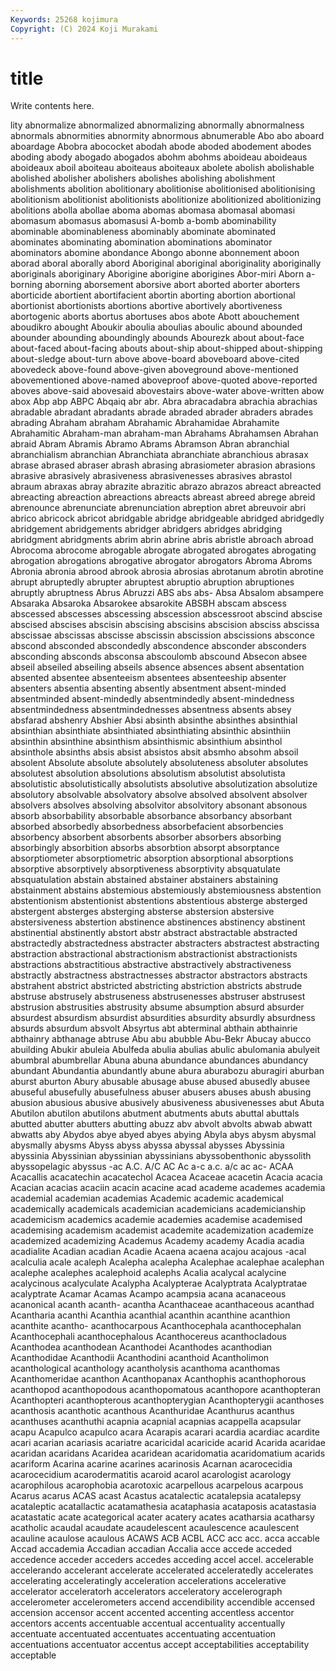 ```yaml
---
Keywords: 25268 kojimura
Copyright: (C) 2024 Koji Murakami
---
```


# title

Write contents here.



lity
abnormalize abnormalized abnormalizing abnormally abnormalness abnormals abnormities abnormity abnormous abnumerable
Abo abo aboard aboardage Abobra abococket abodah abode aboded abodement
abodes aboding abody abogado abogados abohm abohms aboideau aboideaus aboideaux
aboil aboiteau aboiteaus aboiteaux abolete abolish abolishable abolished abolisher abolishers
abolishes abolishing abolishment abolishments abolition abolitionary abolitionise abolitionised abolitionising abolitionism
abolitionist abolitionists abolitionize abolitionized abolitionizing abolitions abolla abollae aboma abomas
abomasa abomasal abomasi abomasum abomasus abomasusi A-bomb a-bomb abominability abominable
abominableness abominably abominate abominated abominates abominating abomination abominations abominator abominators
abomine abondance Abongo abonne abonnement aboon aborad aboral aborally abord
Aboriginal aboriginal aboriginality aboriginally aboriginals aboriginary Aborigine aborigine aborigines Abor-miri
Aborn a-borning aborning aborsement aborsive abort aborted aborter aborters aborticide
abortient abortifacient abortin aborting abortion abortional abortionist abortionists abortions abortive
abortively abortiveness abortogenic aborts abortus abortuses abos abote Abott abouchement
aboudikro abought Aboukir aboulia aboulias aboulic abound abounded abounder abounding
aboundingly abounds Abourezk about about-face about-faced about-facing abouts about-ship about-shipped
about-shipping about-sledge about-turn above above-board aboveboard above-cited abovedeck above-found above-given
aboveground above-mentioned abovementioned above-named aboveproof above-quoted above-reported aboves above-said abovesaid
abovestairs above-water above-written abow abox Abp abp ABPC Abqaiq abr
abr. Abra abracadabra abrachia abrachias abradable abradant abradants abrade abraded
abrader abraders abrades abrading Abraham abraham Abrahamic Abrahamidae Abrahamite Abrahamitic
Abraham-man abraham-man Abrahams Abrahamsen Abrahan abraid Abram Abramis Abramo Abrams
Abramson Abran abranchial abranchialism abranchian Abranchiata abranchiate abranchious abrasax abrase
abrased abraser abrash abrasing abrasiometer abrasion abrasions abrasive abrasively abrasiveness
abrasivenesses abrasives abrastol abraum abraxas abray abrazite abrazitic abrazo abrazos
abreact abreacted abreacting abreaction abreactions abreacts abreast abreed abrege abreid
abrenounce abrenunciate abrenunciation abreption abret abreuvoir abri abrico abricock abricot
abridgable abridge abridgeable abridged abridgedly abridgement abridgements abridger abridgers abridges
abridging abridgment abridgments abrim abrin abrine abris abristle abroach abroad
Abrocoma abrocome abrogable abrogate abrogated abrogates abrogating abrogation abrogations abrogative
abrogator abrogators Abroma Abroms Abronia abronia abrood abrook abrosia abrosias
abrotanum abrotin abrotine abrupt abruptedly abrupter abruptest abruptio abruption abruptiones
abruptly abruptness Abrus Abruzzi ABS abs abs- Absa Absalom absampere
Absaraka Absaroka Absarokee absarokite ABSBH abscam abscess abscessed abscesses abscessing
abscession abscessroot abscind abscise abscised abscises abscisin abscising abscisins abscision
absciss abscissa abscissae abscissas abscisse abscissin abscission abscissions absconce abscond
absconded abscondedly abscondence absconder absconders absconding absconds absconsa abscoulomb abscound
Absecon absee abseil abseiled abseiling abseils absence absences absent absentation
absented absentee absenteeism absentees absenteeship absenter absenters absentia absenting absently
absentment absent-minded absentminded absent-mindedly absentmindedly absent-mindedness absentmindedness absentmindednesses absentness absents
absey absfarad abshenry Abshier Absi absinth absinthe absinthes absinthial absinthian
absinthiate absinthiated absinthiating absinthic absinthiin absinthin absinthine absinthism absinthismic absinthium
absinthol absinthole absinths absis absist absistos absit absmho absohm absoil
absolent Absolute absolute absolutely absoluteness absoluter absolutes absolutest absolution absolutions
absolutism absolutist absolutista absolutistic absolutistically absolutists absolutive absolutization absolutize absolutory
absolvable absolvatory absolve absolved absolvent absolver absolvers absolves absolving absolvitor
absolvitory absonant absonous absorb absorbability absorbable absorbance absorbancy absorbant absorbed
absorbedly absorbedness absorbefacient absorbencies absorbency absorbent absorbents absorber absorbers absorbing
absorbingly absorbition absorbs absorbtion absorpt absorptance absorptiometer absorptiometric absorption absorptional
absorptions absorptive absorptively absorptiveness absorptivity absquatulate absquatulation abstain abstained abstainer
abstainers abstaining abstainment abstains abstemious abstemiously abstemiousness abstention abstentionism abstentionist
abstentions abstentious absterge absterged abstergent absterges absterging absterse abstersion abstersive
abstersiveness abstertion abstinence abstinences abstinency abstinent abstinential abstinently abstort abstr
abstract abstractable abstracted abstractedly abstractedness abstracter abstracters abstractest abstracting abstraction
abstractional abstractionism abstractionist abstractionists abstractions abstractitious abstractive abstractively abstractiveness abstractly
abstractness abstractnesses abstractor abstractors abstracts abstrahent abstrict abstricted abstricting abstriction
abstricts abstrude abstruse abstrusely abstruseness abstrusenesses abstruser abstrusest abstrusion abstrusities
abstrusity absume absumption absurd absurder absurdest absurdism absurdist absurdities absurdity
absurdly absurdness absurds absurdum absvolt Absyrtus abt abterminal abthain abthainrie
abthainry abthanage abtruse Abu abu abubble Abu-Bekr Abucay abucco abuilding
Abukir abuleia Abulfeda abulia abulias abulic abulomania abulyeit abumbral abumbrellar
Abuna abuna abundance abundances abundancy abundant Abundantia abundantly abune abura
aburabozu aburagiri aburban aburst aburton Abury abusable abusage abuse abused
abusedly abusee abuseful abusefully abusefulness abuser abusers abuses abush abusing
abusion abusious abusive abusively abusiveness abusivenesses abut Abuta Abutilon abutilon
abutilons abutment abutments abuts abuttal abuttals abutted abutter abutters abutting
abuzz abv abvolt abvolts abwab abwatt abwatts aby Abydos abye
abyed abyes abying Abyla abys abysm abysmal abysmally abysms Abyss
abyss abyssa abyssal abysses Abyssinia abyssinia Abyssinian abyssinian abyssinians abyssobenthonic
abyssolith abyssopelagic abyssus -ac A.C. A/C AC Ac a-c a.c.
a/c ac ac- ACAA Acacallis acacatechin acacatechol Acacea Acaceae acacetin
Acacia acacia Acacian acacias acaciin acacin acacine acad academe academes
academia academial academian academias Academic academic academical academically academicals academician
academicians academicianship academicism academics academie academies academise academised academising academism
academist academite academization academize academized academizing Academus Academy academy Acadia
acadia acadialite Acadian acadian Acadie Acaena acaena acajou acajous -acal
acalculia acale acaleph Acalepha acalepha Acalephae acalephae acalephan acalephe acalephes
acalephoid acalephs Acalia acalycal acalycine acalycinous acalyculate Acalypha Acalypterae Acalyptrata
Acalyptratae acalyptrate Acamar Acamas Acampo acampsia acana acanaceous acanonical acanth
acanth- acantha Acanthaceae acanthaceous acanthad Acantharia acanthi Acanthia acanthial acanthin
acanthine acanthion acanthite acantho- acanthocarpous Acanthocephala acanthocephalan Acanthocephali acanthocephalous Acanthocereus
acanthocladous Acanthodea acanthodean Acanthodei Acanthodes acanthodian Acanthodidae Acanthodii Acanthodini acanthoid
Acantholimon acanthological acanthology acantholysis acanthoma acanthomas Acanthomeridae acanthon Acanthopanax Acanthophis
acanthophorous acanthopod acanthopodous acanthopomatous acanthopore acanthopteran Acanthopteri acanthopterous acanthopterygian Acanthopterygii
acanthoses acanthosis acanthotic acanthous Acanthuridae Acanthurus acanthus acanthuses acanthuthi acapnia
acapnial acapnias acappella acapsular acapu Acapulco acapulco acara Acarapis acarari
acardia acardiac acardite acari acarian acariasis acariatre acaricidal acaricide acarid
Acarida acaridae acaridan acaridans Acaridea acaridean acaridomatia acaridomatium acarids acariform
Acarina acarine acarines acarinosis Acarnan acarocecidia acarocecidium acarodermatitis acaroid acarol
acarologist acarology acarophilous acarophobia acarotoxic acarpellous acarpelous acarpous Acarus acarus
ACAS acast Acastus acatalectic acatalepsia acatalepsy acataleptic acatallactic acatamathesia acataphasia
acataposis acatastasia acatastatic acate acategorical acater acatery acates acatharsia acatharsy
acatholic acaudal acaudate acaudelescent acaulescence acaulescent acauline acaulose acaulous ACAWS
ACB ACBL ACC acc acc. acca accable Accad accademia Accadian
accadian Accalia acce accede acceded accedence acceder acceders accedes acceding
accel accel. accelerable accelerando accelerant accelerate accelerated acceleratedly accelerates accelerating
acceleratingly acceleration accelerations accelerative accelerator acceleratorh accelerators acceleratory accelerograph accelerometer
accelerometers accend accendibility accendible accensed accension accensor accent accented accenting
accentless accentor accentors accents accentuable accentual accentuality accentually accentuate accentuated
accentuates accentuating accentuation accentuations accentuator accentus accept acceptabilities acceptability acceptable
